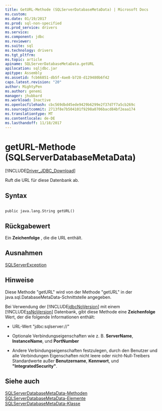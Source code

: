 ```yaml
---
title: GetURL-Methode (SQLServerDatabaseMetaData) | Microsoft Docs
ms.custom: 
ms.date: 01/19/2017
ms.prod: sql-non-specified
ms.prod_service: drivers
ms.service: 
ms.component: jdbc
ms.reviewer: 
ms.suite: sql
ms.technology: drivers
ms.tgt_pltfrm: 
ms.topic: article
apiname: SQLServerDatabaseMetaData.getURL
apilocation: sqljdbc.jar
apitype: Assembly
ms.assetid: fcb66851-db5f-4ae8-b728-d129480b6f42
caps.latest.revision: "20"
author: MightyPen
ms.author: genemi
manager: jhubbard
ms.workload: Inactive
ms.openlocfilehash: cbc569dbd45ede9429b6299e2f37d7f7a5cb269c
ms.sourcegitcommit: 2713f8e7b504101f9298a0706bacd84bf2eaa174
ms.translationtype: MT
ms.contentlocale: de-DE
ms.lasthandoff: 11/18/2017
---
```

# <a name="geturl-method-sqlserverdatabasemetadata"></a>getURL-Methode (SQLServerDatabaseMetaData)
[!INCLUDE[Driver_JDBC_Download](../../../includes/driver_jdbc_download.md)]

  Ruft die URL für diese Datenbank ab.  
  
## <a name="syntax"></a>Syntax  
  
```  
  
public java.lang.String getURL()  
```  
  
## <a name="return-value"></a>Rückgabewert  
 Ein **Zeichenfolge** , die die URL enthält.  
  
## <a name="exceptions"></a>Ausnahmen  
 [SQLServerException](../../../connect/jdbc/reference/sqlserverexception-class.md)  
  
## <a name="remarks"></a>Hinweise  
 Diese Methode "getURL" wird von der Methode "getURL" in der java.sql.DatabaseMetaData-Schnittstelle angegeben.  
  
 Bei Verwendung der [!INCLUDE[jdbcNoVersion](../../../includes/jdbcnoversion_md.md)] mit einem [!INCLUDE[ssNoVersion](../../../includes/ssnoversion_md.md)] Datenbank, gibt diese Methode eine **Zeichenfolge** Wert, der die folgende Informationen enthält:  
  
-   URL-Wert "jdbc:sqlserver://"  
  
-   Optionale Verbindungseigenschaften wie z. B. **ServerName**, **InstanceName**, und **PortNumber**  
  
-   Andere Verbindungseigenschaften festzulegen, durch den Benutzer und alle Verbindungen Eigenschaften nicht leere oder nicht-Null-Treibers Standardwerte außer **Benutzername**, **Kennwort**, und **"IntegratedSecurity"**.  
  
## <a name="see-also"></a>Siehe auch  
 [SQLServerDatabaseMetaData-Methoden](../../../connect/jdbc/reference/sqlserverdatabasemetadata-methods.md)   
 [SQLServerDatabaseMetaData-Elemente](../../../connect/jdbc/reference/sqlserverdatabasemetadata-members.md)   
 [SQLServerDatabaseMetaData-Klasse](../../../connect/jdbc/reference/sqlserverdatabasemetadata-class.md)  
  
  
